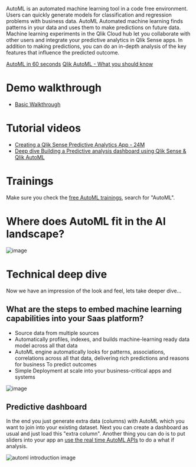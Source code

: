 AutoML is an automated machine learning tool in a code free environment. Users can quickly generate models for classification and regression problems with business data. AutoML Automated machine learning finds patterns in your data and uses them to make predictions on future data. Machine learning experiments in the Qlik Cloud hub let you collaborate with other users and integrate your predictive analytics in Qlik Sense apps. In addition to making predictions, you can do an in-depth analysis of the key features that influence the predicted outcome.

[AutoML in 60 seconds](https://youtu.be/VDYtNcF5jEk)
[Qlik AutoML - What you should know](https://youtu.be/4TCGyiWfqT4)

# Demo walkthrough
- [Basic Walkthrough](https://app.getreprise.com/launch/D6l9l0n/?trk=feed_main-feed-card_feed-article-content)

# Tutorial videos
- [Creating a Qlik Sense Predictive Analytics App - 24M](https://youtu.be/vwAt3aH4Hec)
- [Deep dive Building a Predictive analysis dashboard using Qlik Sense & Qlik AutoML](https://youtu.be/bN5OaY3kc6o)

# Trainings
Make sure you check the [free AutoML trainings](https://learning.qlik.com/mod/page/view.php?id=24708&price=free), search for "AutoML".

# Where does AutoML fit in the AI landscape?

![image](https://user-images.githubusercontent.com/12411165/236764414-17712fd3-0b71-468b-89c5-6abd35c8f741.png)



# Technical deep dive
Now we have an impression of the look and feel, lets take deeper dive...

## What are the steps to embed machine learning capabilities into your Saas platform?
- Source data from multiple sources
- Automatically profiles, indexes, and builds machine-learning ready data model across all that data
- AutoML engine automatically looks for patterns, associations, correlations across all that data, delivering rich predictions and reasons for business 
To predict outcomes
- Simple Deployment at scale into your business-critical apps and systems


![image](https://user-images.githubusercontent.com/12411165/236760266-56186559-30ab-4075-bfdd-ec51e21b6b8e.png)

## Predictive dashboard
In the end you just generate extra data (columns) with AutoML which you want to join into your existing dataset. Next you can create a dashboard as usual and just load this "extra column". Another thing you can do is to put sliders into your app an [use the real time AutoML APIs](https://community.qlik.com/t5/Design/Building-What-If-Scenarios-using-SSE-and-the-Qlik-AutoML/ba-p/1907221) to do a what if analysis. 

![automl introduction image](https://user-images.githubusercontent.com/12411165/236759569-78aeaaa6-a707-4188-989f-3cee99fb99bc.png)
